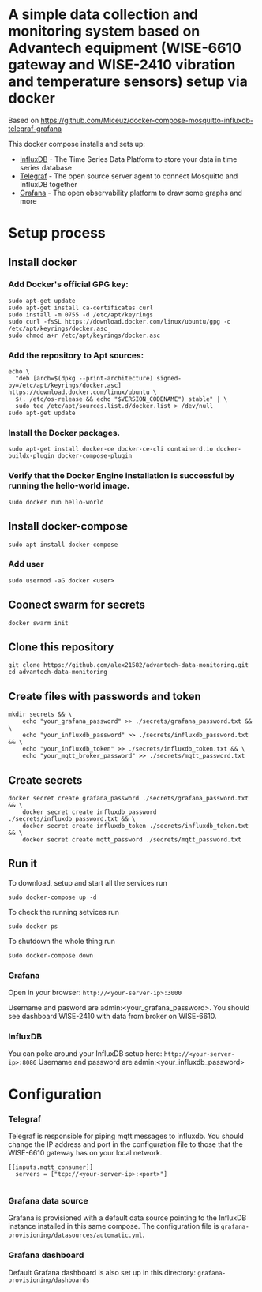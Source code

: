 # A simple data collection and monitoring system based on Advantech equipment (WISE-6610 gateway and WISE-2410 vibration and temperature sensors) setup via docker

Based on https://github.com/Miceuz/docker-compose-mosquitto-influxdb-telegraf-grafana

This docker compose installs and sets up:
- [InfluxDB](https://www.influxdata.com/) - The Time Series Data Platform to store your data in time series database 
- [Telegraf](https://www.influxdata.com/time-series-platform/telegraf/) - The open source server agent to connect Mosquitto and InfluxDB together
- [Grafana](https://grafana.com/) - The open observability platform to draw some graphs and more

# Setup process
## Install docker
### Add Docker's official GPG key:

```
sudo apt-get update
sudo apt-get install ca-certificates curl
sudo install -m 0755 -d /etc/apt/keyrings
sudo curl -fsSL https://download.docker.com/linux/ubuntu/gpg -o /etc/apt/keyrings/docker.asc
sudo chmod a+r /etc/apt/keyrings/docker.asc
```

### Add the repository to Apt sources:

```
echo \
  "deb [arch=$(dpkg --print-architecture) signed-by=/etc/apt/keyrings/docker.asc] https://download.docker.com/linux/ubuntu \
  $(. /etc/os-release && echo "$VERSION_CODENAME") stable" | \
  sudo tee /etc/apt/sources.list.d/docker.list > /dev/null
sudo apt-get update
```

### Install the Docker packages.

```
sudo apt-get install docker-ce docker-ce-cli containerd.io docker-buildx-plugin docker-compose-plugin
```

### Verify that the Docker Engine installation is successful by running the hello-world image.

```
sudo docker run hello-world
```

## Install docker-compose

```
sudo apt install docker-compose
```

### Add user

```
sudo usermod -aG docker <user>
```

## Coonect swarm for secrets

```
docker swarm init
```

## Clone this repository

```
git clone https://github.com/alex21582/advantech-data-monitoring.git
cd advantech-data-monitoring
```

## Create files with passwords and token

```
mkdir secrets && \
    echo "your_grafana_password" >> ./secrets/grafana_password.txt && \
    echo "your_influxdb_password" >> ./secrets/influxdb_password.txt && \
    echo "your_influxdb_token" >> ./secrets/influxdb_token.txt && \
    echo "your_mqtt_broker_password" >> ./secrets/mqtt_password.txt
```

## Create secrets

```
docker secret create grafana_password ./secrets/grafana_password.txt && \
    docker secret create influxdb_password ./secrets/influxdb_password.txt && \
    docker secret create influxdb_token ./secrets/influxdb_token.txt && \
    docker secret create mqtt_password ./secrets/mqtt_password.txt
```

## Run it

To download, setup and start all the services run
```
sudo docker-compose up -d
```

To check the running setvices run
```
sudo docker ps
```

To shutdown the whole thing run
```
sudo docker-compose down
```

### Grafana
Open in your browser: 
`http://<your-server-ip>:3000`

Username and pasword are admin:<your_grafana_password>. You should see dashboard WISE-2410 with data from broker on WISE-6610.

### InfluxDB
You can poke around your InfluxDB setup here:
`http://<your-server-ip>:8086`
Username and password are admin:<your_influxdb_password>

# Configuration 
### Telegraf 
Telegraf is responsible for piping mqtt messages to influxdb. You should change the IP address and port in the configuration file to those that the WISE-6610 gateway has on your local network.
```
[[inputs.mqtt_consumer]]
  servers = ["tcp://<your-server-ip>:<port>"]
 
```

### Grafana data source 
Grafana is provisioned with a default data source pointing to the InfluxDB instance installed in this same compose. The configuration file is `grafana-provisioning/datasources/automatic.yml`.

### Grafana dashboard
Default Grafana dashboard is also set up in this directory: `grafana-provisioning/dashboards`

